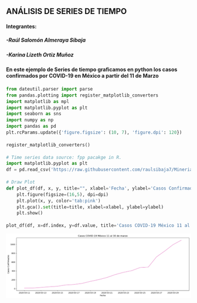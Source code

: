 ## ANÁLISIS DE SERIES DE TIEMPO
#### Integrantes:
##### -Raúl Salomón Almeraya Sibaja
##### -Karina Lizeth Ortiz Muñoz


#### En este ejemplo de Series de tiempo graficamos en python los casos confirmados por COVID-19 en México a partir del 11 de Marzo





```python
from dateutil.parser import parse 
from pandas.plotting import register_matplotlib_converters
import matplotlib as mpl
import matplotlib.pyplot as plt
import seaborn as sns
import numpy as np
import pandas as pd
plt.rcParams.update({'figure.figsize': (10, 7), 'figure.dpi': 120})

register_matplotlib_converters()

# Time series data source: fpp pacakge in R.
import matplotlib.pyplot as plt
df = pd.read_csv('https://raw.githubusercontent.com/raulsibaja7/MineriaDeDatos_RaulSibaja/master/PuntoExtra1/covid.csv', parse_dates=['date'], index_col='date')

# Draw Plot
def plot_df(df, x, y, title="", xlabel='Fecha', ylabel='Casos Confirmados', dpi=100):
    plt.figure(figsize=(16,5), dpi=dpi)
    plt.plot(x, y, color='tab:pink')
    plt.gca().set(title=title, xlabel=xlabel, ylabel=ylabel)
    plt.show()

plot_df(df, x=df.index, y=df.value, title='Casos COVID-19 México 11 al 30 de marzo')

```


![png](output_0_0.png)
